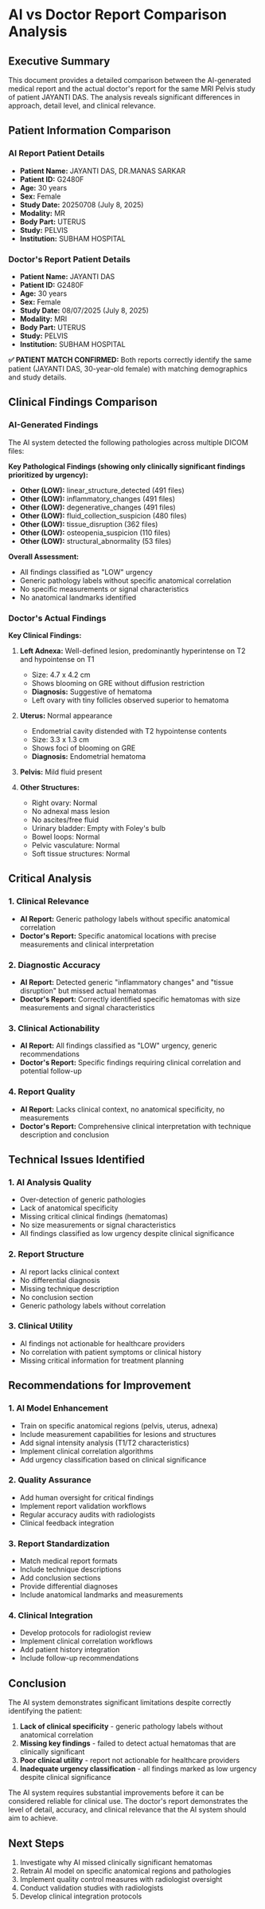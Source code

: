 # AI vs Doctor Report Comparison Analysis

## Executive Summary
This document provides a detailed comparison between the AI-generated medical report and the actual doctor's report for the same MRI Pelvis study of patient JAYANTI DAS. The analysis reveals significant differences in approach, detail level, and clinical relevance.

## Patient Information Comparison

### AI Report Patient Details
- **Patient Name:** JAYANTI DAS, DR.MANAS SARKAR
- **Patient ID:** G2480F
- **Age:** 30 years
- **Sex:** Female
- **Study Date:** 20250708 (July 8, 2025)
- **Modality:** MR
- **Body Part:** UTERUS
- **Study:** PELVIS
- **Institution:** SUBHAM HOSPITAL

### Doctor's Report Patient Details
- **Patient Name:** JAYANTI DAS
- **Patient ID:** G2480F
- **Age:** 30 years
- **Sex:** Female
- **Study Date:** 08/07/2025 (July 8, 2025)
- **Modality:** MRI
- **Body Part:** UTERUS
- **Study:** PELVIS
- **Institution:** SUBHAM HOSPITAL

**✅ PATIENT MATCH CONFIRMED:** Both reports correctly identify the same patient (JAYANTI DAS, 30-year-old female) with matching demographics and study details.

## Clinical Findings Comparison

### AI-Generated Findings
The AI system detected the following pathologies across multiple DICOM files:

**Key Pathological Findings (showing only clinically significant findings prioritized by urgency):**
- **Other (LOW):** linear_structure_detected (491 files)
- **Other (LOW):** inflammatory_changes (491 files)
- **Other (LOW):** degenerative_changes (491 files)
- **Other (LOW):** fluid_collection_suspicion (480 files)
- **Other (LOW):** tissue_disruption (362 files)
- **Other (LOW):** osteopenia_suspicion (110 files)
- **Other (LOW):** structural_abnormality (53 files)

**Overall Assessment:**
- All findings classified as "LOW" urgency
- Generic pathology labels without specific anatomical correlation
- No specific measurements or signal characteristics
- No anatomical landmarks identified

### Doctor's Actual Findings
**Key Clinical Findings:**
1. **Left Adnexa:** Well-defined lesion, predominantly hyperintense on T2 and hypointense on T1
   - Size: 4.7 x 4.2 cm
   - Shows blooming on GRE without diffusion restriction
   - **Diagnosis:** Suggestive of hematoma
   - Left ovary with tiny follicles observed superior to hematoma

2. **Uterus:** Normal appearance
   - Endometrial cavity distended with T2 hypointense contents
   - Size: 3.3 x 1.3 cm
   - Shows foci of blooming on GRE
   - **Diagnosis:** Endometrial hematoma

3. **Pelvis:** Mild fluid present

4. **Other Structures:**
   - Right ovary: Normal
   - No adnexal mass lesion
   - No ascites/free fluid
   - Urinary bladder: Empty with Foley's bulb
   - Bowel loops: Normal
   - Pelvic vasculature: Normal
   - Soft tissue structures: Normal

## Critical Analysis

### 1. Clinical Relevance
- **AI Report:** Generic pathology labels without specific anatomical correlation
- **Doctor's Report:** Specific anatomical locations with precise measurements and clinical interpretation

### 2. Diagnostic Accuracy
- **AI Report:** Detected generic "inflammatory changes" and "tissue disruption" but missed actual hematomas
- **Doctor's Report:** Correctly identified specific hematomas with size measurements and signal characteristics

### 3. Clinical Actionability
- **AI Report:** All findings classified as "LOW" urgency, generic recommendations
- **Doctor's Report:** Specific findings requiring clinical correlation and potential follow-up

### 4. Report Quality
- **AI Report:** Lacks clinical context, no anatomical specificity, no measurements
- **Doctor's Report:** Comprehensive clinical interpretation with technique description and conclusion

## Technical Issues Identified

### 1. AI Analysis Quality
- Over-detection of generic pathologies
- Lack of anatomical specificity
- Missing critical clinical findings (hematomas)
- No size measurements or signal characteristics
- All findings classified as low urgency despite clinical significance

### 2. Report Structure
- AI report lacks clinical context
- No differential diagnosis
- Missing technique description
- No conclusion section
- Generic pathology labels without correlation

### 3. Clinical Utility
- AI findings not actionable for healthcare providers
- No correlation with patient symptoms or clinical history
- Missing critical information for treatment planning

## Recommendations for Improvement

### 1. AI Model Enhancement
- Train on specific anatomical regions (pelvis, uterus, adnexa)
- Include measurement capabilities for lesions and structures
- Add signal intensity analysis (T1/T2 characteristics)
- Implement clinical correlation algorithms
- Add urgency classification based on clinical significance

### 2. Quality Assurance
- Add human oversight for critical findings
- Implement report validation workflows
- Regular accuracy audits with radiologists
- Clinical feedback integration

### 3. Report Standardization
- Match medical report formats
- Include technique descriptions
- Add conclusion sections
- Provide differential diagnoses
- Include anatomical landmarks and measurements

### 4. Clinical Integration
- Develop protocols for radiologist review
- Implement clinical correlation workflows
- Add patient history integration
- Include follow-up recommendations

## Conclusion

The AI system demonstrates significant limitations despite correctly identifying the patient:
1. **Lack of clinical specificity** - generic pathology labels without anatomical correlation
2. **Missing key findings** - failed to detect actual hematomas that are clinically significant
3. **Poor clinical utility** - report not actionable for healthcare providers
4. **Inadequate urgency classification** - all findings marked as low urgency despite clinical significance

The AI system requires substantial improvements before it can be considered reliable for clinical use. The doctor's report demonstrates the level of detail, accuracy, and clinical relevance that the AI system should aim to achieve.

## Next Steps
1. Investigate why AI missed clinically significant hematomas
2. Retrain AI model on specific anatomical regions and pathologies
3. Implement quality control measures with radiologist oversight
4. Conduct validation studies with radiologists
5. Develop clinical integration protocols
